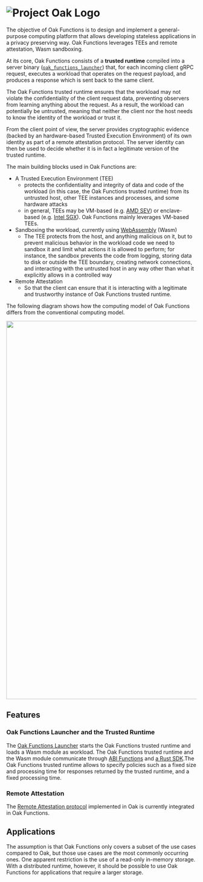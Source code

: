 <!-- Oak Logo Start -->
<!-- An HTML element is intentionally used since GitHub recommends this approach to handle different images in dark/light modes. Ref: https://docs.github.com/en/get-started/writing-on-github/getting-started-with-writing-and-formatting-on-github/basic-writing-and-formatting-syntax#specifying-the-theme-an-image-is-shown-to -->
<!-- markdownlint-disable-next-line MD033 -->
<h1><picture><source media="(prefers-color-scheme: dark)" srcset="/docs/oak-logo/svgs/oak-functions-negative-colour.svg?sanitize=true"><source media="(prefers-color-scheme: light)" srcset="/docs/oak-logo/svgs/oak-functions.svg?sanitize=true"><img alt="Project Oak Logo" src="/docs/oak-logo/svgs/oak-functions.svg?sanitize=true"></picture></h1>
<!-- Oak Logo End -->

The objective of Oak Functions is to design and implement a general-purpose
computing platform that allows developing stateless applications in a privacy
preserving way. Oak Functions leverages TEEs and remote attestation, Wasm
sandboxing.

At its core, Oak Functions consists of a **trusted runtime** compiled into a
server binary ([`oak_functions_launcher`](/oak_functions_launcher/)) that, for
each incoming client gRPC request, executes a workload that operates on the
request payload, and produces a response which is sent back to the same client.

The Oak Functions trusted runtime ensures that the workload may not violate the
confidentiality of the client request data, preventing observers from learning
anything about the request. As a result, the workload can potentially be
untrusted, meaning that neither the client nor the host needs to know the
identity of the workload or trust it.

From the client point of view, the server provides cryptographic evidence
(backed by an hardware-based Trusted Execution Environment) of its own identity
as part of a remote attestation protocol. The server identity can then be used
to decide whether it is in fact a legitimate version of the trusted runtime.

The main building blocks used in Oak Functions are:

- A Trusted Execution Environment (TEE)
  - protects the confidentiality and integrity of data and code of the workload
    (in this case, the Oak Functions trusted runtime) from its untrusted host,
    other TEE instances and processes, and some hardware attacks
  - in general, TEEs may be VM-based (e.g.
    [AMD SEV](https://developer.amd.com/sev/)) or enclave-based (e.g.
    [Intel SGX](https://www.intel.com/content/www/us/en/developer/tools/software-guard-extensions/overview.html)).
    Oak Functions mainly leverages VM-based TEEs.
- Sandboxing the workload, currently using
  [WebAssembly](https://webassembly.org/) (Wasm)
  - The TEE protects from the host, and anything malicious on it, but to prevent
    malicious behavior in the workload code we need to sandbox it and limit what
    actions it is allowed to perform; for instance, the sandbox prevents the
    code from logging, storing data to disk or outside the TEE boundary,
    creating network connections, and interacting with the untrusted host in any
    way other than what it explicitly allows in a controlled way
- Remote Attestation
  - So that the client can ensure that it is interacting with a legitimate and
    trustworthy instance of Oak Functions trusted runtime.

The following diagram shows how the computing model of Oak Functions differs
from the conventional computing model.

<!-- From: -->
<!-- https://docs.google.com/drawings/d/1ZPeJ93IkyOOJVI8CFSbEeEKn6wVozB-d6E1SekK2QyQ/edit -->
<img src="../docs/images/ComputingModel.png" width="1000">

## Features

### Oak Functions Launcher and the Trusted Runtime

The [Oak Functions Launcher](/oak_functions_launcher/) starts the Oak Functions
trusted runtime and loads a Wasm module as workload. The Oak Functions trusted
runtime and the Wasm module communicate through
[ABI Functions](/oak_functions_abi/) and [a Rust SDK](/oak_functions_sdk/).The
Oak Functions trusted runtime allows to specify policies such as a fixed size
and processing time for responses returned by the trusted runtime, and a fixed
processing time.

### Remote Attestation

The [Remote Attestation protocol](/docs/remote-attestation.md) implemented in
Oak is currently integrated in Oak Functions.

## Applications

The assumption is that Oak Functions only covers a subset of the use cases
compared to Oak, but those use cases are the most commonly occurring ones. One
apparent restriction is the use of a read-only in-memory storage. With a
distributed runtime, however, it should be possible to use Oak Functions for
applications that require a larger storage.
